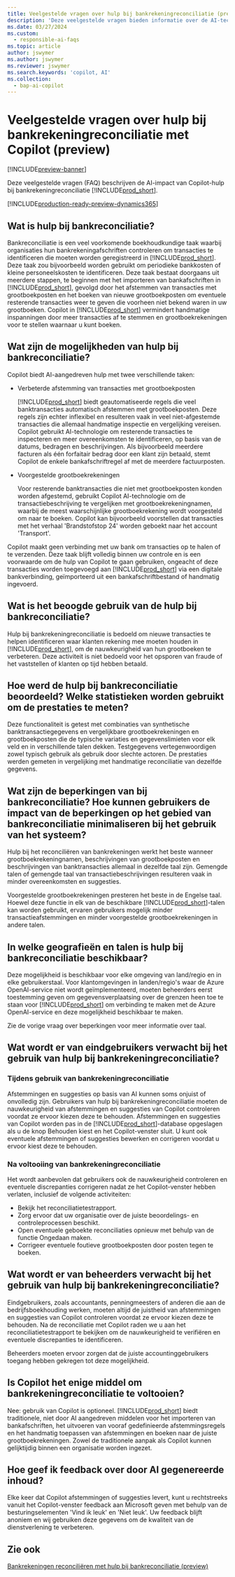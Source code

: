 ```yaml
---
title: Veelgestelde vragen over hulp bij bankrekeningreconciliatie (preview) met Copilot
description: 'Deze veelgestelde vragen bieden informatie over de AI-technologie die wordt gebruikt voor het reconciliëren van bankrekeningen en afschriften in Business Central. Het bevat belangrijke overwegingen en details over hoe AI wordt gebruikt, hoe het is getest en geëvalueerd en eventuele specifieke beperkingen.'
ms.date: 03/27/2024
ms.custom:
  - responsible-ai-faqs
ms.topic: article
author: jswymer
ms.author: jswymer
ms.reviewer: jswymer
ms.search.keywords: 'copilot, AI'
ms.collection:
  - bap-ai-copilot
---
```


# <a name="faq-for-bank-account-reconciliation-assist-with-copilot-preview"></a>Veelgestelde vragen over hulp bij bankrekeningreconciliatie met Copilot (preview)

[!INCLUDE[preview-banner](includes/preview-banner.md)]

Deze veelgestelde vragen (FAQ) beschrijven de AI-impact van Copilot-hulp bij bankrekeningreconciliatie [!INCLUDE[prod_short](includes/prod_short.md)].

[!INCLUDE[production-ready-preview-dynamics365](includes/production-ready-preview-dynamics365.md)]

## <a name="what-is-bank-reconciliation-assist"></a>Wat is hulp bij bankreconciliatie?

Bankreconciliatie is een veel voorkomende boekhoudkundige taak waarbij organisaties hun bankrekeningafschriften controleren om transacties te identificeren die moeten worden geregistreerd in [!INCLUDE[prod_short](includes/prod_short.md)]. Deze taak zou bijvoorbeeld worden gebruikt om periodieke bankkosten of kleine personeelskosten te identificeren. Deze taak bestaat doorgaans uit meerdere stappen, te beginnen met het importeren van bankafschriften in [!INCLUDE[prod_short](includes/prod_short.md)], gevolgd door het afstemmen van transacties met grootboekposten en het boeken van nieuwe grootboekposten om eventuele resterende transacties weer te geven die voorheen niet bekend waren in uw grootboeken. Copilot in [!INCLUDE[prod_short](includes/prod_short.md)] vermindert handmatige inspanningen door meer transacties af te stemmen en grootboekrekeningen voor te stellen waarnaar u kunt boeken. 

## <a name="what-are-capabilities-of-bank-reconciliation-assist"></a>Wat zijn de mogelijkheden van hulp bij bankreconciliatie?

Copilot biedt AI-aangedreven hulp met twee verschillende taken: 

- Verbeterde afstemming van transacties met grootboekposten 

   [!INCLUDE[prod_short](includes/prod_short.md)] biedt geautomatiseerde regels die veel banktransacties automatisch afstemmen met grootboekposten. Deze regels zijn echter inflexibel en resulteren vaak in veel niet-afgestemde transacties die allemaal handmatige inspectie en vergelijking vereisen. Copilot gebruikt AI-technologie om resterende transacties te inspecteren en meer overeenkomsten te identificeren, op basis van de datums, bedragen en beschrijvingen. Als bijvoorbeeld meerdere facturen als één forfaitair bedrag door een klant zijn betaald, stemt Copilot de enkele bankafschriftregel af met de meerdere factuurposten. 
 
- Voorgestelde grootboekrekeningen 

   Voor resterende banktransacties die niet met grootboekposten konden worden afgestemd, gebruikt Copilot AI-technologie om de transactiebeschrijving te vergelijken met grootboekrekeningnamen, waarbij de meest waarschijnlijke grootboekrekening wordt voorgesteld om naar te boeken. Copilot kan bijvoorbeeld voorstellen dat transacties met het verhaal 'Brandstofstop 24' worden geboekt naar het account 'Transport'. 

Copilot maakt geen verbinding met uw bank om transacties op te halen of te verzenden. Deze taak blijft volledig binnen uw controle en is een voorwaarde om de hulp van Copilot te gaan gebruiken, ongeacht of deze transacties worden toegevoegd aan [!INCLUDE[prod_short](includes/prod_short.md)] via een digitale bankverbinding, geïmporteerd uit een bankafschriftbestand of handmatig ingevoerd. 

## <a name="what-is-the-intended-use-of-bank-reconciliation-assist"></a>Wat is het beoogde gebruik van de hulp bij bankreconciliatie?

Hulp bij bankrekeningreconciliatie is bedoeld om nieuwe transacties te helpen identificeren waar klanten rekening mee moeten houden in [!INCLUDE[prod_short](includes/prod_short.md)], om de nauwkeurigheid van hun grootboeken te verbeteren. Deze activiteit is niet bedoeld voor het opsporen van fraude of het vaststellen of klanten op tijd hebben betaald.   

## <a name="how-was-bank-reconciliation-assist-evaluated-what-metrics-are-used-to-measure-performance"></a>Hoe werd de hulp bij bankreconciliatie beoordeeld? Welke statistieken worden gebruikt om de prestaties te meten?

Deze functionaliteit is getest met combinaties van synthetische banktransactiegegevens en vergelijkbare grootboekrekeningen en grootboekposten die de typische variaties en gegevenslimieten voor elk veld en in verschillende talen dekken. Testgegevens vertegenwoordigen zowel typisch gebruik als gebruik door slechte actoren. De prestaties werden gemeten in vergelijking met handmatige reconciliatie van dezelfde gegevens. 

## <a name="what-are-the-limitations-of-bank-reconciliation-assist-how-can-users-minimize-the-impact-of-the-bank-reconciliation-limitations-when-using-the-system"></a>Wat zijn de beperkingen van bij bankreconciliatie? Hoe kunnen gebruikers de impact van de beperkingen op het gebied van bankreconciliatie minimaliseren bij het gebruik van het systeem?

Hulp bij het reconciliëren van bankrekeningen werkt het beste wanneer grootboekrekeningnamen, beschrijvingen van grootboekposten en beschrijvingen van banktransacties allemaal in dezelfde taal zijn. Gemengde talen of gemengde taal van transactiebeschrijvingen resulteren vaak in minder overeenkomsten en suggesties. 

Voorgestelde grootboekrekeningen presteren het beste in de Engelse taal. Hoewel deze functie in elk van de beschikbare [!INCLUDE[prod_short](includes/prod_short.md)]-talen kan worden gebruikt, ervaren gebruikers mogelijk minder transactieafstemmingen en minder voorgestelde grootboekrekeningen in andere talen. 
<!--

## <a name="what-operational-factors-and-settings-allow-for-effective-and-responsible-use-of-the-feature"></a>What operational factors and settings allow for effective and responsible use of the feature?


-->
## <a name="in-which-geographies-and-languages-is-bank-reconciliation-assist-available"></a>In welke geografieën en talen is hulp bij bankreconciliatie beschikbaar?

Deze mogelijkheid is beschikbaar voor elke omgeving van land/regio en in elke gebruikerstaal. Voor klantomgevingen in landen/regio's waar de Azure OpenAI-service niet wordt geïmplementeerd, moeten beheerders eerst toestemming geven om gegevensverplaatsing over de grenzen heen toe te staan voor [!INCLUDE[prod_short](includes/prod_short.md)] om verbinding te maken met de Azure OpenAI-service en deze mogelijkheid beschikbaar te maken. 

Zie de vorige vraag over beperkingen voor meer informatie over taal.  

## <a name="what-is-expected-of-end-users-when-operating-bank-account-reconciliation-assist"></a>Wat wordt er van eindgebruikers verwacht bij het gebruik van hulp bij bankrekeningreconciliatie?

### <a name="while-using-bank-account-reconciliation"></a>Tijdens gebruik van bankrekeningreconciliatie

Afstemmingen en suggesties op basis van AI kunnen soms onjuist of onvolledig zijn. Gebruikers van hulp bij bankrekeningreconciliatie moeten de nauwkeurigheid van afstemmingen en suggesties van Copilot controleren voordat ze ervoor kiezen deze te behouden. Afstemmingen en suggesties van Copilot worden pas in de [!INCLUDE[prod_short](includes/prod_short.md)]-database opgeslagen als u de knop Behouden kiest en het Copilot-venster sluit. U kunt ook eventuele afstemmingen of suggesties bewerken en corrigeren voordat u ervoor kiest deze te behouden. 

### <a name="after-completing-bank-account-reconciliation"></a>Na voltooiing van bankrekeningreconciliatie

Het wordt aanbevolen dat gebruikers ook de nauwkeurigheid controleren en eventuele discrepanties corrigeren nadat ze het Copilot-venster hebben verlaten, inclusief de volgende activiteiten: 

- Bekijk het reconciliatietestrapport. 
- Zorg ervoor dat uw organisatie over de juiste beoordelings- en controleprocessen beschikt. 
- Open eventuele geboekte reconciliaties opnieuw met behulp van de functie Ongedaan maken. 
- Corrigeer eventuele foutieve grootboekposten door posten tegen te boeken. 

## <a name="what-is-expected-of-administrators-and-end-users-when-operating-bank-account-reconciliation-assist"></a>Wat wordt er van beheerders verwacht bij het gebruik van hulp bij bankrekeningreconciliatie?

Eindgebruikers, zoals accountants, penningmeesters of anderen die aan de bedrijfsboekhouding werken, moeten altijd de juistheid van afstemmingen en suggesties van Copilot controleren voordat ze ervoor kiezen deze te behouden. Na de reconciliatie met Copilot raden we u aan het reconciliatietestrapport te bekijken om de nauwkeurigheid te verifiëren en eventuele discrepanties te identificeren. 

Beheerders moeten ervoor zorgen dat de juiste accountinggebruikers toegang hebben gekregen tot deze mogelijkheid. 

## <a name="is-copilot-the-only-means-to-completing-bank-account-reconciliation"></a>Is Copilot het enige middel om bankrekeningreconciliatie te voltooien?

Nee: gebruik van Copilot is optioneel. [!INCLUDE[prod_short](includes/prod_short.md)] biedt traditionele, niet door AI aangedreven middelen voor het importeren van bankafschriften, het uitvoeren van vooraf gedefinieerde afstemmingsregels en het handmatig toepassen van afstemmingen en boeken naar de juiste grootboekrekeningen. Zowel de traditionele aanpak als Copilot kunnen gelijktijdig binnen een organisatie worden ingezet. 

## <a name="how-do-i-give-feedback-about-ai-generated-content"></a>Hoe geef ik feedback over door AI gegenereerde inhoud?

Elke keer dat Copilot afstemmingen of suggesties levert, kunt u rechtstreeks vanuit het Copilot-venster feedback aan Microsoft geven met behulp van de besturingselementen 'Vind ik leuk' en 'Niet leuk'. Uw feedback blijft anoniem en wij gebruiken deze gegevens om de kwaliteit van de dienstverlening te verbeteren.


## <a name="see-also"></a>Zie ook

[Bankrekeningen reconciliëren met hulp bij bankreconciliatie (preview)](bank-reconciliation-with-copilot.md)
